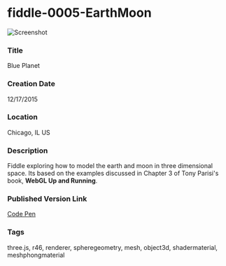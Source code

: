 fiddle-0005-EarthMoon
======

![Screenshot](screenshot.png)


### Title

Blue Planet

### Creation Date

12/17/2015


### Location

Chicago, IL US


### Description

Fiddle exploring how to model the earth and moon in three dimensional space.  Its based on the examples discussed in
Chapter 3 of Tony Parisi's book, **WebGL Up and Running**.


### Published Version Link

[Code Pen](http://codepen.io/bradyhouse/pen/XXNdPd)


### Tags

three.js, r46, renderer, spheregeometry, mesh, object3d, shadermaterial, meshphongmaterial
